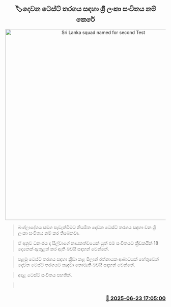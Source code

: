 <p align='center'><b><h2 align='center' title='Sri Lanka squad named for second Test'>🏷දෙවන ටෙස්ට් තරගය සඳහා ශ්‍රී ලංකා සංචිතය නම් කෙරේ</h2></b></p>
<p align='center'><img src='https://helakuru.sgp1.cdn.digitaloceanspaces.com/esana/images/lib/sl-vs-ban-1st-test-new.jpg' width='600' alt='Sri Lanka squad named for second Test'></p>

> බංග්ලාදේශය සමග පැවැත්වීමට නියමිත දෙවන ටෙස්ට් තරගය සඳහා වන ශ්‍රී ලංකා සංචිතය නම් කර තිබෙනවා.

> ඒ අනුව ධනංජය ද සිල්වාගේ නායකත්වයෙන් යුත් එම සංචිතයට ක්‍රීඩකයින් 18 දෙනෙක් ඇතුළත් කර ඇති බවයි සඳහන් වෙන්නේ.

> පළමු ටෙස්ට් තරගය සඳහා ක්‍රීඩා කළ මිලාන් රත්නායක ආබාධයක් හේතුවෙන් දෙවන ටෙස්ට් තරගයට කැඳවා නොමැති බවයි සඳහන් වෙන්නේ.

> අදාළ ටෙස්ට් සංචිතය පහතින්.

>  



<h3 align='right'><a href='https://www.helakuru.lk/esana/p/111271/'>📅 2025-06-23 17:05:00</a></h3>
